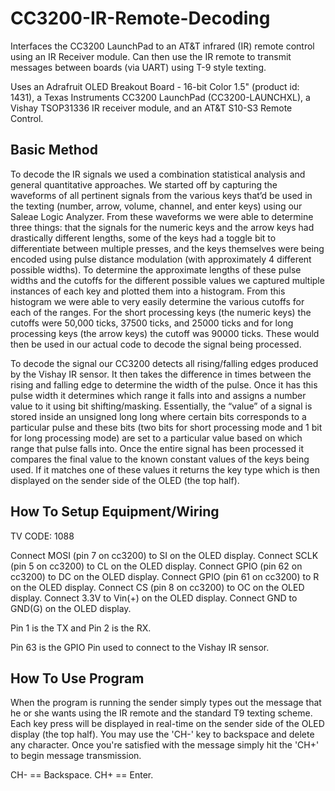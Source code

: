 # CC3200-IR-Remote-Decoding
Interfaces the CC3200 LaunchPad to an AT&amp;T infrared (IR) remote control using an IR Receiver module. Can then use the IR remote to transmit messages between boards (via UART) using T-9 style texting.

Uses an Adrafruit OLED Breakout Board - 16-bit Color 1.5" (product id: 1431), a Texas Instruments CC3200 LaunchPad (CC3200-LAUNCHXL), a Vishay TSOP31336 IR receiver module, and an AT&T S10-S3 Remote Control.

Basic Method
------------------------------
To decode the IR signals we used a combination statistical analysis and general quantitative approaches. We started off by capturing the waveforms of all pertinent signals from the various keys that’d be used in the texting (number, arrow, volume, channel, and enter keys) using our Saleae Logic Analyzer. From these waveforms we were able to determine three things: that the signals for the numeric keys and the arrow keys had drastically different lengths, some of the keys had a toggle bit to differentiate between multiple presses, and the keys themselves were being encoded using pulse distance modulation (with approximately 4 different possible widths). To determine the approximate lengths of these pulse widths and the cutoffs for the different possible values we captured multiple instances of each key and plotted them into a histogram. From this histogram we were able to very easily determine the various cutoffs for each of the ranges. For the short processing keys (the numeric keys) the cutoffs were 50,000 ticks, 37500 ticks, and 25000 ticks and for long processing keys (the arrow keys) the cutoff was 90000 ticks. These would then be used in our actual code to decode the signal being processed. 

To decode the signal our CC3200 detects all rising/falling edges produced by the Vishay IR sensor. It then takes the difference in times between the rising and falling edge to determine the width of the pulse. Once it has this pulse width it determines which range it falls into and assigns a number value to it using bit shifting/masking. Essentially, the “value” of a signal is stored inside an unsigned long long where certain bits corresponds to a particular pulse and these bits (two bits for short processing mode and 1 bit for long processing mode) are set to a particular value based on which range that pulse falls into. Once the entire signal has been processed it compares the final value to the known constant values of the keys being used. If it matches one of these values it returns the key type which is then displayed on the sender side of the OLED (the top half).

How To Setup Equipment/Wiring
------------------------------
TV CODE: 1088

Connect MOSI (pin 7 on cc3200) to SI on the OLED display.
Connect SCLK (pin 5 on cc3200) to CL on the OLED display.
Connect GPIO (pin 62 on cc3200) to DC on the OLED display.
Connect GPIO (pin 61 on cc3200) to R on the OLED display.
Connect CS (pin 8 on cc3200) to OC on the OLED display.
Connect 3.3V to Vin(+) on the OLED display.
Connect GND to GND(G) on the OLED display.

Pin 1 is the TX and Pin 2 is the RX.

Pin 63 is the GPIO Pin used to connect to the Vishay IR sensor.


How To Use Program
-------------------
When the program is running the sender simply types out the 
message that he or she wants using the IR remote and the 
standard T9 texting scheme. Each key press will be displayed
in real-time on the sender side of the OLED display (the 
top half). You may use the 'CH-' key to backspace and
delete any character. Once you're satisfied with the message
simply hit the 'CH+' to begin message transmission.

CH- == Backspace.
CH+ == Enter.
